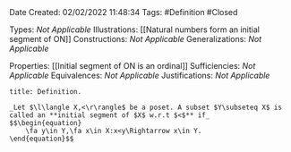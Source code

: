 <br />
<br />

Date Created: 02/02/2022 11:48:34
Tags: #Definition #Closed 

Types: _Not Applicable_
Illustrations: [[Natural numbers form an initial segment of ON]]
Constructions: _Not Applicable_
Generalizations: _Not Applicable_

Properties: [[Initial segment of ON is an ordinal]]
Sufficiencies: _Not Applicable_
Equivalences: _Not Applicable_
Justifications: _Not Applicable_

``` ad-Definition
title: Definition.

_Let $\l\langle X,<\r\rangle$ be a poset. A subset $Y\subseteq X$ is called an **initial segment of $X$ w.r.t $<$** if_
$$\begin{equation}
    \fa y\in Y,\fa x\in X:x<y\Rightarrow x\in Y.
\end{equation}$$

```
